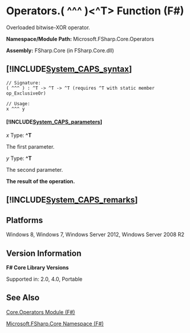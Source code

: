 # Operators.( ^^^ )<^T> Function (F#)

Overloaded bitwise-XOR operator.

**Namespace/Module Path:** Microsoft.FSharp.Core.Operators

**Assembly:** FSharp.Core (in FSharp.Core.dll)


## [!INCLUDE[System_CAPS_syntax](//System/Token/System_CAPS_syntax_md.md)]

```
// Signature:
( ^^^ ) : ^T -> ^T -> ^T (requires ^T with static member op_ExclusiveOr)

// Usage:
x ^^^ y
```

#### [!INCLUDE[System_CAPS_parameters](//System/Token/System_CAPS_parameters_md.md)]
*x*
Type: **^T**


The first parameter.


*y*
Type: **^T**


The second parameter.



**The result of the operation.**
## [!INCLUDE[System_CAPS_remarks](//System/Token/System_CAPS_remarks_md.md)]

## Platforms
Windows 8, Windows 7, Windows Server 2012, Windows Server 2008 R2


## Version Information
**F# Core Library Versions**

Supported in: 2.0, 4.0, Portable




## See Also
[Core.Operators Module &#40;F&#35;&#41;](Core.Operators+Module+28%F%2329%.md)

[Microsoft.FSharp.Core Namespace &#40;F&#35;&#41;](Microsoft.FSharp.Core+Namespace+28%F%2329%.md)


